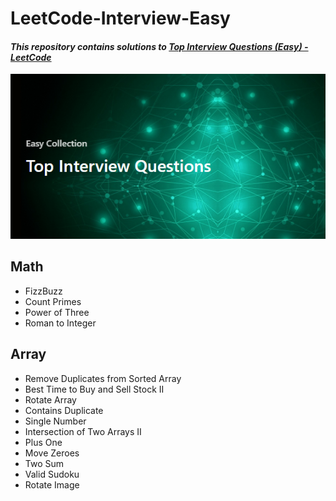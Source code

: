 # LeetCode-Interview-Easy
#### <i> This repository contains solutions to <a href="https://leetcode.com/explore/interview/card/top-interview-questions-easy/"><strong>Top Interview Questions (Easy) - LeetCode</strong></a></i>

<img src="/images/banner.PNG" alt="banner">
  
<h2>Math</h2>
<ul>
  <li>FizzBuzz</li>
  <li>Count Primes</li>
  <li>Power of Three</li>
  <li>Roman to Integer</li>
</ul>

<h2>Array</h2>
<ul>
  <li>Remove Duplicates from Sorted Array</li>
  <li>Best Time to Buy and Sell Stock II</li>
  <li>Rotate Array</li>
  <li>Contains Duplicate</li>
  <li>Single Number</li>
  <li>Intersection of Two Arrays II</li>
  <li>Plus One</li>
  <li>Move Zeroes</li>
  <li>Two Sum</li>
  <li>Valid Sudoku</li>
  <li>Rotate Image</li>
</ul>

